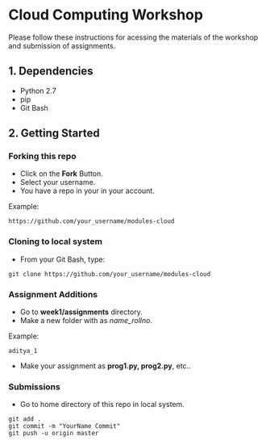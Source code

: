 # Cloud Computing Workshop
Please follow these instructions for acessing the materials of the workshop and submission of assignments.

## 1. Dependencies
- Python 2.7
- pip
- Git Bash

## 2. Getting Started

### Forking this repo

- Click on the **Fork** Button.
- Select your username.
- You have a repo in your in your account.

Example:
```
https://github.com/your_username/modules-cloud
```

### Cloning to local system

- From your Git Bash, type:
```
git clone https://github.com/your_username/modules-cloud
```

### Assignment Additions

- Go to **week1/assignments** directory.
- Make a new folder with as *name_rollno*.

Example:
```
aditya_1
```
- Make your assignment as **prog1.py, prog2.py**, etc..

### Submissions
- Go to home directory of this repo in local system.
```
git add .
git commit -m "YourName Commit"
git push -u origin master
```
